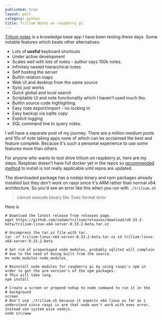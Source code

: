 ```yaml
---
published: true
layout: post
category: python
title: Trilium Notes on raspberry pi
---
```

[Trilium notes](https://github.com/zadam/trilium) is a knowledge base app I have been testing these days. Some notable features which beats other alternatives:

* Lots of **useful** keyboard shortcuts
* Under active development
* Scales well with lots of notes - author says 100k notes.
* Infinitely nested hierarchical notes
* Self hosting the server
* Builtin relation maps
* Web UI and desktop from the same source
* Sync just works
* Quick global and local search
* Scriptable UI and note functionality which I haven't used much tho.
* Builtin source code highlighting.
* Easy note export/import - no locking in
* Easy backup via sqlite copy
* Explicit logging
* SQL command line to query notes.

I will have a separate post of my journey. There are a million medium posts and 10s of note taking apps none of which can be acclaimed the best and feature complete. Because it's such a personal experience to use some features more than others.

For anyone who wants to test drive trilium on raspberry pi, here are my steps. Raspbian doesn't have full docker yet in the repos so [recommended method](https://github.com/zadam/trilium/wiki/Server-installation) to install is not really applicable until repos are updated.

The downloaded package has a nodejs binary and npm packages already installed but they don't work on raspi since it's ARM rather than normal x64 architecture. So you'd see an error like this when you run with `./trilium.sh`

> cannot execute binary file: Exec format error

Here is 

```shell
# Download the latest release from releases page.
wget https://github.com/zadam/trilium/releases/download/v0.33.2-beta/trilium-linux-x64-server-0.33.2-beta.tar.xz

# Uncompress the tar.xz file with tar.
tar -xf trilium-linux-x64-server-0.33.2-beta.tar.xz cd trilium-linux-x64-server-0.33.2-beta

# Get rid of prepackaged node modules, probably sqlite3 will complain
# due to the need of being built from the source.
mv node_modules node_modules_

# Reinstall node modules for raspberry pi by using raspi's npm in order to get the arm version's of the npm packages.
# This will take long.
npm install 

# Create a screen or prepend nohup to node command to run it in the
# background
screen
# Don't use ./trilium.sh because it expects x64 linux as far as i understand since raspi is arm that node won't work with exec error. Instead use system wise nodejs.
node src/www
```